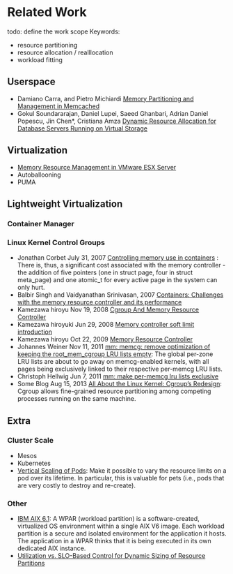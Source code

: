 # Related Work
todo: define the work scope
Keywords:
* resource partitioning
* resource allocation / realllocation
* workload fitting

## Userspace
* Damiano Carra, and Pietro Michiardi [Memory Partitioning and Management in Memcached](http://www.eurecom.fr/fr/publication/5014/download/data-publi-5014.pdf)
* Gokul Soundararajan, Daniel Lupei, Saeed Ghanbari, Adrian Daniel Popescu, Jin Chen*, Cristiana Amza [Dynamic Resource Allocation for Database Servers Running on Virtual Storage](https://www.usenix.org/legacy/event/fast09/tech/full_papers/soundararajan/soundararajan_html/)

## Virtualization
* [Memory Resource Management in VMware ESX Server](https://www.usenix.org/legacy/event/osdi02/tech/full_papers/waldspurger/waldspurger.pdf)
* Autoballooning
* PUMA
## Lightweight Virtualization
### Container Manager
### Linux Kernel Control Groups
* Jonathan Corbet July 31, 2007 [Controlling memory use in containers](http://lwn.net/Articles/243795/) : There is, thus, a significant cost associated with the memory controller - the addition of five pointers (one in struct page, four in struct meta_page) and one atomic_t for every active page in the system can only hurt.
* Balbir Singh and Vaidyanathan Srinivasan, 2007  [Containers: Challenges with the memory resource controller and its performance](https://www.kernel.org/doc/ols/2007/ols2007v2-pages-209-222.pdf)
* Kamezawa hiroyu Nov 19, 2008 [Cgroup And Memory Resource Controller](https://www.linuxfoundation.jp/jp_uploads/seminar20081119/CgroupMemcgMaster.pdf)
* Kamezawa hiroyuki Jun 29, 2008 [Memory controller soft limit introduction](https://lkml.org/lkml/2008/6/29/253)
* Kamezawa hiroyu Oct 22, 2009 [Memory Resource Controller](https://events.linuxfoundation.org/images/stories/slides/jls09/jls09_kamezawa.pdf)
* Johannes Weiner Nov 11, 2011 [mm: memcg: remove optimization of keeping the root_mem_cgroup LRU lists empty](https://lkml.org/lkml/2011/11/8/414): The global per-zone LRU lists are about to go away on memcg-enabled kernels, with all pages being exclusively linked to their respective per-memcg LRU lists.
* Christoph Hellwig Jun 7, 2011 [mm: make per-memcg lru lists exclusive](https://lkml.org/lkml/2011/6/7/184)
* Some Blog Aug 15, 2013 [All About the Linux Kernel: Cgroup’s Redesign](https://www.linux.com/blog/all-about-linux-kernel-cgroups-redesign): Cgroup allows fine-grained resource partitioning among competing processes running on the same machine.

## Extra
### Cluster Scale
* Mesos
* Kubernetes
* [Vertical Scaling of Pods](https://github.com/kubernetes/features/issues/21): Make it possible to vary the resource limits on a pod over its lifetime. In particular, this is valuable for pets (i.e., pods that are very costly to destroy and re-create).
### Other
* [IBM AIX 6.1](http://www.mi.fu-berlin.de/wiki/pub/Tec/ArtLehreSystemverwaltung2010/WPAR-sg247431.pdf): A WPAR (workload partition) is a software-created, virtualized OS environment within a single AIX V6
image. Each workload partition is a secure and isolated environment for the
application it hosts. The application in a WPAR thinks that it is being executed in
its own dedicated AIX instance.
* [Utilization vs. SLO-Based Control for Dynamic Sizing of Resource Partitions](http://www.hpl.hp.com/techreports/2005/HPL-2005-126R1.pdf)
